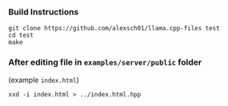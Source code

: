 ### Build Instructions
```
git clone https://github.com/alexsch01/llama.cpp-files test
cd test
make
```

### After editing file in `examples/server/public` folder
(example `index.html`)
```
xxd -i index.html > ../index.html.hpp
```

